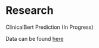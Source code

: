 # Research
ClinicalBert Prediction (In Progress)

Data can be found [here](https://physionet.org/content/mimiciii/1.4/)
